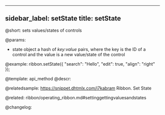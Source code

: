 
---
sidebar_label: setState
title: setState
---          

@short: sets values/states of controls


@params:
- state 		object			a hash of <i>key:value</i> pairs, where the key is the ID of a control and the value is a new value/state of the control



@example:
ribbon.setState({
    "search": "Hello",
    "edit": true,
    "align": "right"
});


@template: api_method
@descr:

@relatedsample: https://snippet.dhtmlx.com/i7kabram	Ribbon. Set State

@related: ribbon/operating_ribbon.md#settinggettingvaluesandstates

@changelog:


